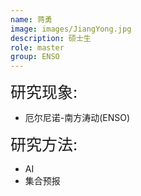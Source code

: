 ```yaml
---
name: 蒋勇
image: images/JiangYong.jpg
description: 硕士生
role: master
group: ENSO
---
```


<span style="font-size: 25px;">研究现象:
* 厄尔尼诺-南方涛动(ENSO)

<span style="font-size: 25px;">研究方法: 
* AI
* 集合预报